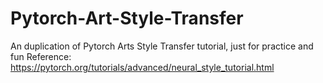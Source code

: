 # Pytorch-Art-Style-Transfer
An duplication of Pytorch Arts Style Transfer tutorial, just for practice and fun
Reference: https://pytorch.org/tutorials/advanced/neural_style_tutorial.html
